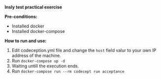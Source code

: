 **Insly test practical exercise**

**Pre-conditions:**
- Installed docker
- Installed docker-compose

**How to run and use:**
1. Edit codeception.yml file and change the `host` field valur to your own IP address of the machine.
2. Run `docker-compose up -d`
3. Waiting untill the execution ends.
4. Run `docker-compose run --rm codecept run acceptance`
